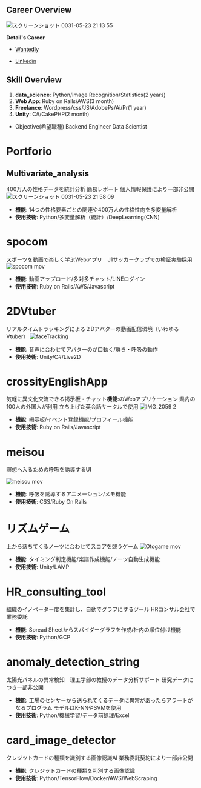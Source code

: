 ## **Career Overview**
![スクリーンショット 0031-05-23 21 13 55](https://user-images.githubusercontent.com/22891587/58253617-d2208a80-7da3-11e9-96a2-a206c55b78ef.png)

**Detail's Career**
- [Wantedly](https://www.wantedly.com/users/17897727)

- [Linkedin](https://www.linkedin.com/in/ryusuke-okazawa-271962130/)

## Skill Overview
1. **data_science**: Python/Image Recognition/Statistics(2 years)
2. **Web App**: Ruby on Rails/AWS(3 month)
3. **Freelance**: Wordpress/css/JS/AdobePs/Ai/Pr(1 year)
4. **Unity**: C#/CakePHP(2 month)

- Objective(希望職種)
Backend Engineer
Data Scientist


# Portforio
## Multivariate_analysis
400万人の性格データを統計分析 簡易レポート 個人情報保護により一部非公開
![スクリーンショット 0031-05-23 21 58 09](https://user-images.githubusercontent.com/22891587/58254512-e6658700-7da5-11e9-871e-5914219fab1c.png)
- **機能**:
14つの性格要素ごとの関連や400万人の性格性向を多変量解析
- **使用技術**:
Python/多変量解析（統計）/DeepLearning(CNN)


# spocom
スポーツを動画で楽しく学ぶWebアプリ　J1サッカークラブでの検証実験採用
![spocom mov](https://user-images.githubusercontent.com/22891587/58253030-71448280-7da2-11e9-9919-deb72c086ef3.gif)
- **機能**:
動画アップロード/多対多チャット/LINEログイン
- **使用技術**:
Ruby on Rails/AWS/Javascript


# 2DVtuber
リアルタイムトラッキングによる２Dアバターの動画配信環境（いわゆる Vtuber）
![faceTracking](https://user-images.githubusercontent.com/22891587/58255686-815f6080-7da8-11e9-906d-030a37816787.gif)
- **機能**:
音声に合わせてアバターのが口動く/瞬き・呼吸の動作
- **使用技術**:
Unity/C#/Live2D


# crossityEnglishApp
気軽に異文化交流できる掲示板・チャット**機能**:のWebアプリケーション 県内の100人の外国人が利用 立ち上げた英会話サークルで使用
![IMG_2059 2](https://user-images.githubusercontent.com/22891587/58254132-09436b80-7da5-11e9-988f-6c657d2f8daf.JPG)
- **機能**:
掲示板/イベント登録機能/プロフィール機能
- **使用技術**:
Ruby on Rails/Javascript


# meisou
瞑想へ入るための呼吸を誘導するUI

![meisou mov](https://user-images.githubusercontent.com/22891587/58252751-ccc24080-7da1-11e9-8755-997afc7b30b8.gif)
- **機能**:
呼吸を誘導するアニメーション/メモ機能
- **使用技術**:
CSS/Ruby On Rails


# リズムゲーム
上から落ちてくるノーツに合わせてスコアを競うゲーム
![Otogame mov](https://user-images.githubusercontent.com/22891587/58257451-e9637600-7dab-11e9-908e-a22b9e012876.gif)

- **機能**:
タイミング判定機能/楽譜作成機能/ノーツ自動生成機能
- **使用技術**:
Unity/LAMP


# HR_consulting_tool
組織のイノベーター度を集計し、自動でグラフにするツール HRコンサル会社で業務委託
- **機能**:
Spread Sheetからスパイダーグラフを作成/社内の順位付け機能
- **使用技術**:
Python/GCP


# anomaly_detection_string
太陽光パネルの異常検知　理工学部の教授のデータ分析サポート 研究データにつき一部非公開

- **機能**:
工場のセンサーから送られてくるデータに異常があったらアラートがなるプログラム モデルはK-NNやSVMを使用
- **使用技術**:
Python/機械学習/データ前処理/Excel


# card_image_detector
クレジットカードの種類を識別する画像認識AI 業務委託契約により一部非公開
- **機能**:
クレジットカードの種類を判別する画像認識
- **使用技術**:
Python/TensorFlow/Docker/AWS/WebScraping
